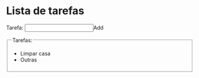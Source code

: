 <html>
 
<h1>Lista de tarefas</h1>

<form name="form_main">
 <label for="task">Tarefa: </label>
 <input type="text" name"task" id="task  />  <br  />
 <button type="button" onclick="add() ">Add</button>
</form>
  
<fieldset>
  <legend>Tarefas:</Legend>
  <ul>
     <li>Limpar casa</li>
     <li> Outras</li>
 </ul>
</fieldset>
